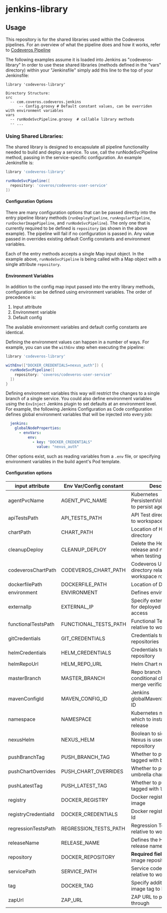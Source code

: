 # jenkins-library

## Usage

This repository is for the shared libraries used within the Codeveros pipelines. For an overview
of what the pipeline does and how it works, refer to [Codeveros Pipeline](./PIPELINE.md)

The following examples assume it is loaded into Jenkins as "codeveros-library"
In order to use these shared libraries (methods defined in the "vars" directory) within your "Jenkinsfile" simply add
this line to the top of your Jenkinsfile:

`library 'codeveros-library'`

```
Directory Structure:
src
  -- com.coveros.codeveros.jenkins
      -- Config.groovy # Default constant values, can be overriden with environment variables
vars
  -- runNodeSvcPipeline.groovy  # callable library methods
  -- ...
```

### Using Shared Libraries:

The shared library is designed to encapsulate all pipeline functionality needed to build and deploy a service. To use,
call the runNodeSvcPipeline method, passing in the service-specific configuration. An example Jenkinsfile is:

```groovy
library 'codeveros-library'

runNodeSvcPipeline([
  repository: 'coveros/codeveros-user-service'
])
```

#### Configuration Options

There are many configuration options that can be passed directly into the entry pipeline library methods (`runDeployPipeline`,
`runAngularPipeline`, `runDockerImagePipeline`, and `runNodeSvcPipeline`). The only one that is currently required
to be defined is `repository` (as shown in the above example). The pipeline will fail if no configuration is passed in.
Any value passed in overrides existing default Config constants and environment variables.

Each of the entry methods accepts a single Map input object. In the example above, `runNodeSvcPipeline` is being called
with a Map object with a single attribute `repository`.

#### Environment Variables

In addition to the config map input passed into the entry library methods, configuration can be defined using
environment variables. The order of precedence is:

1. Input attribute
2. Environment variable
3. Default config

The available environment variables and default config constants are identical.

Defining the environment values can happen in a number of ways. For example, you can use the `withEnv` step when
executing the pipeline:

```groovy
library 'codeveros-library'

withEnv(["DOCKER_CREDENTIALS=nexus_auth"]) {
  runNodeSvcPipeline([
    repository: 'coveros/codeveros-user-service'
  ])
}
```

Defining environment variables this way will restrict the changes to a single branch of a single service. You could also
define environment variables using the `EnvInject` Jenkins plugin to set defaults at an environment level. For example,
the following Jenkins Configuration as Code configuration defines global environment variables that will be injected into
every job:

```yaml
  jenkins:
    globalNodeProperties:
      - envVars:
          env:
            - key: "DOCKER_CREDENTIALS"
              value: "nexus_auth"
```

Other options exist, such as reading variables from a `.env` file, or specifying environment variables in the build
agent's Pod template.

#### Configuration options

| input attribute      | Env Var/Config constant    | Description                                                          | Default Value                                     |
|----------------------|----------------------------|----------------------------------------------------------------------|---------------------------------------------------|
| agentPvcName         | AGENT_PVC_NAME             | Kubernetes PersistentVolumeClaim id to persist agent cache           | `jenkins-agent`                                   |
| apiTestsPath         | API_TESTS_PATH             | API Test directory relative to workspace root                        | `tests/api`                                |
| chartPath            | CHART_PATH                 | Location of Helm Chart directory                                     | `./helm`                                          |
| cleanupDeploy        | CLEANUP_DEPLOY             | Delete the Helm chart release and namespace when testing is complete | `true`                                            |
| codeverosChartPath   | CODEVEROS_CHART_PATH       | Codeveros Umbrella Chart directory relative to workspace root        | `charts/codeveros`                                |
| dockerfilePath       | DOCKERFILE_PATH            | Location of Dockerfile                                               | `.`                                               |
| environment          | ENVIRONMENT                | Defines environment                                                  | `ephemeral`                                       |
| externalIp           | EXTERNAL_IP                | Specify external IP address for deployed Codeveros access            | K8s Node Internal IP
| functionalTestsPath  | FUNCTIONAL_TESTS_PATH      | Functional Test directory relative to workspace root                 | `tests/selenified`                                |
| gitCredentials       | GIT_CREDENTIALS            | Credentials to use for Git repositories                              | `codeveros-gitlab-ssh`                            |
| helmCredentials      | HELM_CREDENTIALS           | Credentials to use for Helm repository                               | `docker-registry-login`                           |
| helmRepoUrl          | HELM_REPO_URL              | Helm Chart repository Url                                            | `Not set`                                         |
| masterBranch         | MASTER_BRANCH              | Repo branch to use in conditional checks and merge verification      | `master`                                          |
| mavenConfigId        | MAVEN_CONFIG_ID            | Jenkins globalMavenSettingsConfig ID                                 | `globalmaven`                                     |
| namespace            | NAMESPACE                  | Kubernetes namespace in which to install the helm release            | `codeveros-[RANDOM UIID STRING]`                  |
| nexusHelm            | NEXUS_HELM                 | Boolean to signify that Nexus is used as the Helm repository         | `true`                                            |
| pushBranchTag        | PUSH_BRANCH_TAG            | Whether to push an image tagged with branch                          | `isMasterBranch` check                          |
| pushChartOverrides   | PUSH_CHART_OVERRIDES       | Whether to push update umbrella chart to Git                         | `isMasterBranch` check                          |
| pushLatestTag        | PUSH_LATEST_TAG            | Whether to push an image tagged with `latest`                        | `isMasterBranch` check                          |
| registry             | DOCKER_REGISTRY            | Docker registry to push image                                        | `Not set`                                         |
| registryCredentialId | DOCKER_CREDENTIALS         | Docker registry credential Id                                        | `docker-registry-login`                           |
| regressionTestsPath  | REGRESSION_TESTS_PATH      | Regression Test directory relative to workspace root                 | `tests/selenified`                                |
| releaseName          | RELEASE_NAME               | Defines the Helm Chart release name                                  | `codeveros`                                       |
| repository           | DOCKER_REPOSITORY          | **Required field** Docker image repository                           | `Not set`                                         |
| servicePath          | SERVICE_PATH               | Service code directory relative to workspace root                    | `./`                                              |
| tag                  | DOCKER_TAG                 | Specify additional Docker image tag to build and push                | `Not set`                                         |
| zapUrl               | ZAP_URL                    | ZAP URL to proxy test through                                        | `localhost:5000`                                  |

